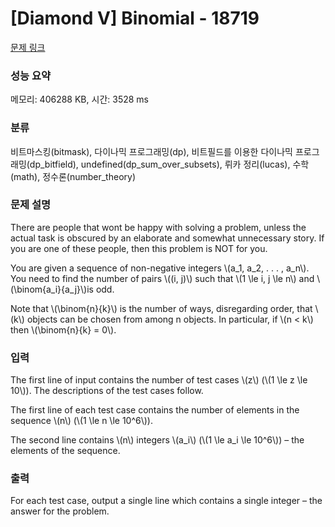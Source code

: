 # [Diamond V] Binomial - 18719 

[문제 링크](https://www.acmicpc.net/problem/18719) 

### 성능 요약

메모리: 406288 KB, 시간: 3528 ms

### 분류

비트마스킹(bitmask), 다이나믹 프로그래밍(dp), 비트필드를 이용한 다이나믹 프로그래밍(dp_bitfield), undefined(dp_sum_over_subsets), 뤼카 정리(lucas), 수학(math), 정수론(number_theory)

### 문제 설명

<p>There are people that wont be happy with solving a problem, unless the actual task is obscured by an elaborate and somewhat unnecessary story. If you are one of these people, then this problem is NOT for you.</p>

<p>You are given a sequence of non-negative integers \(a_1, a_2, . . . , a_n\). You need to find the number of pairs \((i, j)\) such that \(1 \le i, j \le n\) and \(\binom{a_i}{a_j}\)is odd.</p>

<p>Note that \(\binom{n}{k}\) is the number of ways, disregarding order, that \(k\) objects can be chosen from among n objects. In particular, if \(n < k\) then \(\binom{n}{k} = 0\).</p>

### 입력 

 <p>The first line of input contains the number of test cases \(z\) (\(1 \le z \le 10\)). The descriptions of the test cases follow.</p>

<p>The first line of each test case contains the number of elements in the sequence \(n\) (\(1 \le n \le 10^6\)).</p>

<p>The second line contains \(n\) integers \(a_i\) (\(1 \le a_i \le 10^6\)) – the elements of the sequence.</p>

### 출력 

 <p>For each test case, output a single line which contains a single integer – the answer for the problem.</p>

